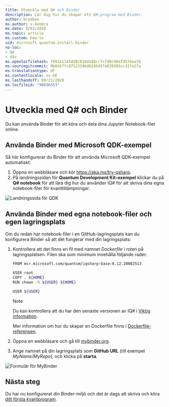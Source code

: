 ```yaml
---
title: Utveckla med Q# och Binder
description: Lär dig hur du skapar ett Q#-program med Binder.
author: bradben
ms.author: v-benbra
ms.date: 9/03/2020
ms.topic: article
ms.custom: how-to
uid: microsoft.quantum.install.binder
no-loc:
- Q#
- $$v
ms.openlocfilehash: f993a1145dd8c01045d4cc7cfd0c98efd574ea78
ms.sourcegitcommit: 9b0d1ffc8752334bd6145457a826505cc31fa27a
ms.translationtype: HT
ms.contentlocale: sv-SE
ms.lasthandoff: 09/21/2020
ms.locfileid: "90836553"
---
```

# <a name="develop-with-no-locq-and-binder"></a>Utveckla med Q# och Binder

Du kan använda Binder för att köra och dela dina Jupyter Notebook-filer online.

## <a name="use-binder-with-the-microsoft-qdk-samples"></a>Använda Binder med Microsoft QDK-exempel

Så här konfigurerar du Binder för att använda Microsoft QDK-exempel automatiskt:

1. Öppna en webbläsare och kör https://aka.ms/try-qsharp.
1. På landningssidan för **Quantum Development Kit-exempel** klickar du på **Q# notebook** för att lära dig hur du använder IQ# för att skriva dina egna notebook-filer för kvanttillämpningar.

![Landningssida för QDK](~/media/binder-install.png)

## <a name="use-binder-with-your-own-notebooks-and-repository"></a>Använda Binder med egna notebook-filer och egen lagringsplats

Om du redan har notebook-filer i en GitHub-lagringsplats kan du konfigurera Binder så att det fungerar med din lagringsplats:

1. Kontrollera att det finns en fil med namnet *Dockerfile* i roten på lagringsplatsen. Filen ska som minimum innehålla följande rader:

    ```bash
    FROM mcr.microsoft.com/quantum/iqsharp-base:0.12.20082513
    
    USER root
    COPY . ${HOME}
    RUN chown -R ${USER} ${HOME}
    
    USER ${USER}
    ```

    > [!NOTE]
    > Du kan kontrollera att du har den senaste versionen av IQ# i [Viktig information](xref:microsoft.quantum.relnotes).

    Mer information om hur du skapar en Dockerfile finns i [Dockerfile-referensen](https://docs.docker.com/engine/reference/builder/).

2. Öppna en webbläsare och gå till [mybinder.org](https://mybinder.org).
3. Ange namnet på din lagringsplats som **GitHub URL** (till exempel *MyName/MyRepo*), och klicka på **starta**.

![Formulär för MyBinder](~/media/mybinder.png)
    
## <a name="next-steps"></a>Nästa steg

Du har nu konfigurerat din Binder-miljö och det är dags att skriva och köra [ditt första kvantprogram](xref:microsoft.quantum.quickstarts.qrng).
